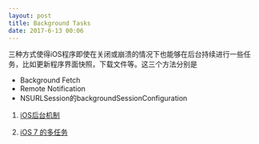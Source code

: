 ```yaml
---
layout: post
title: Background Tasks
date: 2017-6-13 00:06
---
```


三种方式使得iOS程序即使在关闭或崩溃的情况下也能够在后台持续进行一些任务，比如更新程序界面快照，下载文件等。这三个方法分别是

- Background Fetch
- Remote Notification
- NSURLSession的backgroundSessionConfiguration
    
1. [iOS后台机制](https://wigl.github.io/2015/08/23/ios_background_introduction/)

1. [iOS 7 的多任务](https://objccn.io/issue-5-5/)
